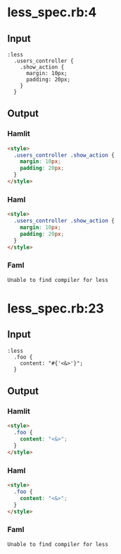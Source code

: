 # less\_spec.rb:4
## Input
```haml
:less
  .users_controller {
    .show_action {
      margin: 10px;
      padding: 20px;
    }
  }

```

## Output
### Hamlit
```html
<style>
  .users_controller .show_action {
    margin: 10px;
    padding: 20px;
  }
</style>

```

### Haml
```html
<style>
  .users_controller .show_action {
    margin: 10px;
    padding: 20px;
  }
</style>

```

### Faml
```html
Unable to find compiler for less
```

# less\_spec.rb:23
## Input
```haml
:less
  .foo {
    content: "#{'<&>'}";
  }

```

## Output
### Hamlit
```html
<style>
  .foo {
    content: "<&>";
  }
</style>

```

### Haml
```html
<style>
  .foo {
    content: "<&>";
  }
</style>

```

### Faml
```html
Unable to find compiler for less
```
